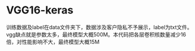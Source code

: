 # VGG16-keras
训练数据及label在data文件夹下，数据涉及客户隐私不予展示，label为txt文件。  
vgg缺点就是参数太多，最终模型大概500M。本代码把各层卷积核数量减少16倍，对性能影响不大，最终模型大概15M
